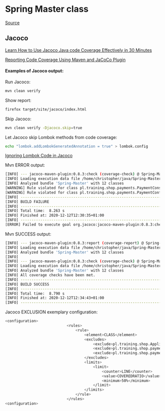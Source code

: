 # Spring Master class

[Source](https://github.com/landrzejewski/spring-masterclass)

## Jacoco
[Learn How to Use Jacoco Java code Coverage Effectively in 30 Minutes](https://www.techtravelhub.com/jacoco-java-code-coverag/)

[Reporting Code Coverage Using Maven and JaCoCo Plugin](https://dzone.com/articles/reporting-code-coverage-using-maven-and-jacoco-plu)

#### Examples of Jacoco output:

Run Jacoco:
```sh
mvn clean verify
```

Show report:
```sh
firefox target/site/jacoco/index.html
```

Skip Jacoco:
```sh
mvn clean verify -Djacoco.skip=true
```

Let Jacoco skip Lombok methods from code coverage:
```sh
echo "lombok.addLombokGeneratedAnnotation = true" > lombok.config
```
[Ignoring Lombok Code in Jacoco](https://www.rainerhahnekamp.com/en/ignoring-lombok-code-in-jacoco/)


Mvn ERROR output:
```sh
[INFO] --- jacoco-maven-plugin:0.8.3:check (coverage-check) @ Spring-Master ---
[INFO] Loading execution data file /home/christopher/java/Spring-Master/target/jacoco.exec
[INFO] Analyzed bundle 'Spring-Master' with 12 classes
[WARNING] Rule violated for class pl.training.shop.payments.PaymentConsoleLogger: lines covered ratio is 0.00, but expected minimum is 0.50
[WARNING] Rule violated for class pl.training.shop.payments.PaymentConfiguration: lines covered ratio is 0.00, but expected minimum is 0.50
[INFO] ------------------------------------------------------------------------
[INFO] BUILD FAILURE
[INFO] ------------------------------------------------------------------------
[INFO] Total time:  8.263 s
[INFO] Finished at: 2020-12-12T12:30:35+01:00
[INFO] ------------------------------------------------------------------------
[ERROR] Failed to execute goal org.jacoco:jacoco-maven-plugin:0.8.3:check (coverage-check) on project Spring-Master: Coverage checks have not been met. See log for details. -> [Help 1]
```

Mvn SUCCESS output:
```sh
[INFO] --- jacoco-maven-plugin:0.8.3:report (coverage-report) @ Spring-Master ---
[INFO] Loading execution data file /home/christopher/java/Spring-Master/target/jacoco.exec
[INFO] Analyzed bundle 'Spring-Master' with 12 classes
[INFO] 
[INFO] --- jacoco-maven-plugin:0.8.3:check (coverage-check) @ Spring-Master ---
[INFO] Loading execution data file /home/christopher/java/Spring-Master/target/jacoco.exec
[INFO] Analyzed bundle 'Spring-Master' with 12 classes
[INFO] All coverage checks have been met.
[INFO] ------------------------------------------------------------------------
[INFO] BUILD SUCCESS
[INFO] ------------------------------------------------------------------------
[INFO] Total time:  8.790 s
[INFO] Finished at: 2020-12-12T12:34:43+01:00
[INFO] ------------------------------------------------------------------------
```

Jacoco EXCLUSION exemplary configuration:
```sh
<configuration>
                            <rules>
                                <rule>
                                    <element>CLASS</element>
                                    <excludes>
                                        <exclude>pl.training.shop.Application</exclude>
                                        <exclude>pl.training.shop.payments.PaymentConfiguration</exclude>
                                        <exclude>pl.training.shop.payments.PaymentConsoleLogger</exclude>
                                    </excludes>
                                    <limits>
                                        <limit>
                                            <counter>LINE</counter>
                                            <value>COVEREDRATIO</value>
                                            <minimum>50%</minimum>
                                        </limit>
                                    </limits>
                                </rule>
                            </rules>
<configuration>
```
